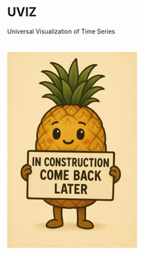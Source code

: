 # UVIZ 

Universal Visualization of Time Series

#


<img src="in_construction.png" alt="image" width="300"/>
